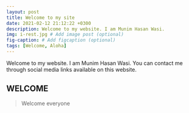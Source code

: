 ```yaml
---
layout: post
title: Welcome to my site
date: 2021-02-12 21:12:22 +0300
description: Welcome to my website. I am Munim Hasan Wasi.
img: i-rest.jpg # Add image post (optional)
fig-caption: # Add figcaption (optional)
tags: [Welcome, Aloha]
---
```

Welcome to my website. I am Munim Hasan Wasi. You can contact me through social media links available on this website.

## WELCOME
>Welcome everyone
